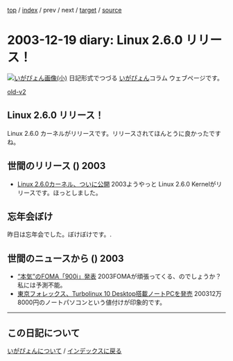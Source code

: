 [top](https://igapyon.github.io/diary/) 
 / [index](https://igapyon.github.io/diary/2003/index.html) 
 / prev 
 / next 
 / [target](https://igapyon.github.io/diary/2003/ig031219.html) 
 / [source](https://github.com/igapyon/diary/blob/gh-pages/2003/ig031219.html.src.md) 

2003-12-19 diary: Linux 2.6.0 リリース！
=====================================================================================================
[![いがぴょん画像(小)](https://igapyon.github.io/diary/images/iga200306s.jpg "いがぴょん")](https://igapyon.github.io/diary/memo/memoigapyon.html) 日記形式でつづる [いがぴょん](https://igapyon.github.io/diary/memo/memoigapyon.html)コラム ウェブページです。

[old-v2](ig031219-orig.html)

## Linux 2.6.0 リリース！

Linux 2.6.0 カーネルがリリースです。リリースされてほんとうに良かったですね。


## 世間のリリース () 2003

* [Linux 2.6.0カーネル、ついに公開](http://japan.cnet.com/news/ent/story/0,2000047623,20062945,00.htm)  2003ようやっと Linux 2.6.0 Kernelがリリースです。ほっとしました。

## 忘年会ぼけ

昨日は忘年会でした。ぼけぼけです。.

## 世間のニュースから () 2003

* [“本気”のFOMA「900i」発表](http://www.zdnet.co.jp/news/0312/18/njbt_02.html)  2003FOMAが頑張ってくる、のでしょうか？私には予測不能。
* [東京フォレックス、Turbolinux 10 Desktop搭載ノートPCを発売](http://japan.cnet.com/news/tech/story/0,2000047674,20062946,00.htm)  200312万8000円のノートパソコンという値付けが印象的です。

----------------------------------------------------------------------------------------------------

## この日記について
[いがぴょんについて](https://igapyon.github.io/diary/memo/memoigapyon.html) / [インデックスに戻る](https://igapyon.github.io/diary/idxall.html)
